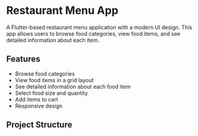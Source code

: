 # Restaurant Menu App

A Flutter-based restaurant menu application with a modern UI design. This app allows users to browse food categories, view food items, and see detailed information about each item.

## Features

- Browse food categories
- View food items in a grid layout
- See detailed information about each food item
- Select food size and quantity
- Add items to cart
- Responsive design

## Project Structure